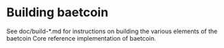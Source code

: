 Building baetcoin
================

See doc/build-*.md for instructions on building the various
elements of the baetcoin Core reference implementation of baetcoin.

